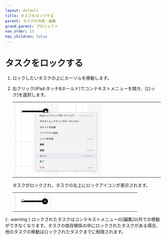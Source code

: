 ```yaml
---
layout: default
title: タスクをロックする
parent: タスクの作成・編集
grand_parent: プロジェクト
nav_order: 13
has_children: false
---
```


# タスクをロックする

1. ロックしたいタスクの上にカーソルを移動します。
2. 右クリック(iPad:タッチ&ホールド)でコンテキストメニューを開き、[ロック]を選択します。

   <table><tr><td>
   <img src="../../assets/images/projects/task/lock-task/1.png" width="60%">
   </td></tr></table>

    タスクがロックされ、タスクの左上にロックアイコンが表示されます。

   <table><tr><td>
   <img src="../../assets/images/projects/task/lock-task/2.png" width="30%">
   </td></tr></table>
    
{: .warning }
ロックされたタスクはコンテキストメニューの[編集]以外での移動ができなくなります。タスクの依存関係の中にロックされたタスクがある場合、他のタスクの移動はロックされたタスクまでに制限されます。
